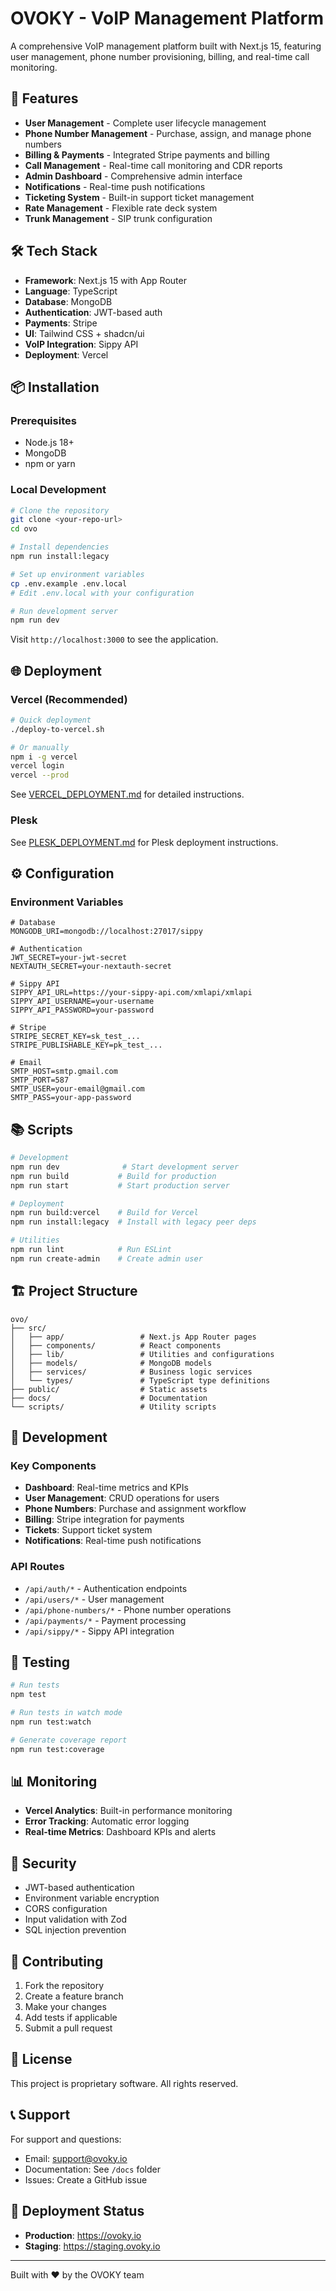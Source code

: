 # OVOKY - VoIP Management Platform

A comprehensive VoIP management platform built with Next.js 15, featuring user management, phone number provisioning, billing, and real-time call monitoring.

## 🚀 Features

- **User Management** - Complete user lifecycle management
- **Phone Number Management** - Purchase, assign, and manage phone numbers
- **Billing & Payments** - Integrated Stripe payments and billing
- **Call Management** - Real-time call monitoring and CDR reports
- **Admin Dashboard** - Comprehensive admin interface
- **Notifications** - Real-time push notifications
- **Ticketing System** - Built-in support ticket management
- **Rate Management** - Flexible rate deck system
- **Trunk Management** - SIP trunk configuration

## 🛠️ Tech Stack

- **Framework**: Next.js 15 with App Router
- **Language**: TypeScript
- **Database**: MongoDB
- **Authentication**: JWT-based auth
- **Payments**: Stripe
- **UI**: Tailwind CSS + shadcn/ui
- **VoIP Integration**: Sippy API
- **Deployment**: Vercel

## 📦 Installation

### Prerequisites
- Node.js 18+ 
- MongoDB
- npm or yarn

### Local Development

```bash
# Clone the repository
git clone <your-repo-url>
cd ovo

# Install dependencies
npm run install:legacy

# Set up environment variables
cp .env.example .env.local
# Edit .env.local with your configuration

# Run development server
npm run dev
```

Visit `http://localhost:3000` to see the application.

## 🌐 Deployment

### Vercel (Recommended)

```bash
# Quick deployment
./deploy-to-vercel.sh

# Or manually
npm i -g vercel
vercel login
vercel --prod
```

See [VERCEL_DEPLOYMENT.md](./VERCEL_DEPLOYMENT.md) for detailed instructions.

### Plesk

See [PLESK_DEPLOYMENT.md](./PLESK_DEPLOYMENT.md) for Plesk deployment instructions.

## ⚙️ Configuration

### Environment Variables

```env
# Database
MONGODB_URI=mongodb://localhost:27017/sippy

# Authentication
JWT_SECRET=your-jwt-secret
NEXTAUTH_SECRET=your-nextauth-secret

# Sippy API
SIPPY_API_URL=https://your-sippy-api.com/xmlapi/xmlapi
SIPPY_API_USERNAME=your-username
SIPPY_API_PASSWORD=your-password

# Stripe
STRIPE_SECRET_KEY=sk_test_...
STRIPE_PUBLISHABLE_KEY=pk_test_...

# Email
SMTP_HOST=smtp.gmail.com
SMTP_PORT=587
SMTP_USER=your-email@gmail.com
SMTP_PASS=your-app-password
```

## 📚 Scripts

```bash
# Development
npm run dev              # Start development server
npm run build           # Build for production
npm run start           # Start production server

# Deployment
npm run build:vercel    # Build for Vercel
npm run install:legacy  # Install with legacy peer deps

# Utilities
npm run lint            # Run ESLint
npm run create-admin    # Create admin user
```

## 🏗️ Project Structure

```
ovo/
├── src/
│   ├── app/                 # Next.js App Router pages
│   ├── components/          # React components
│   ├── lib/                 # Utilities and configurations
│   ├── models/              # MongoDB models
│   ├── services/            # Business logic services
│   └── types/               # TypeScript type definitions
├── public/                  # Static assets
├── docs/                    # Documentation
└── scripts/                 # Utility scripts
```

## 🔧 Development

### Key Components

- **Dashboard**: Real-time metrics and KPIs
- **User Management**: CRUD operations for users
- **Phone Numbers**: Purchase and assignment workflow
- **Billing**: Stripe integration for payments
- **Tickets**: Support ticket system
- **Notifications**: Real-time push notifications

### API Routes

- `/api/auth/*` - Authentication endpoints
- `/api/users/*` - User management
- `/api/phone-numbers/*` - Phone number operations
- `/api/payments/*` - Payment processing
- `/api/sippy/*` - Sippy API integration

## 🧪 Testing

```bash
# Run tests
npm test

# Run tests in watch mode
npm run test:watch

# Generate coverage report
npm run test:coverage
```

## 📊 Monitoring

- **Vercel Analytics**: Built-in performance monitoring
- **Error Tracking**: Automatic error logging
- **Real-time Metrics**: Dashboard KPIs and alerts

## 🔐 Security

- JWT-based authentication
- Environment variable encryption
- CORS configuration
- Input validation with Zod
- SQL injection prevention

## 🤝 Contributing

1. Fork the repository
2. Create a feature branch
3. Make your changes
4. Add tests if applicable
5. Submit a pull request

## 📄 License

This project is proprietary software. All rights reserved.

## 📞 Support

For support and questions:
- Email: support@ovoky.io
- Documentation: See `/docs` folder
- Issues: Create a GitHub issue

## 🚀 Deployment Status

- **Production**: https://ovoky.io
- **Staging**: https://staging.ovoky.io

---

Built with ❤️ by the OVOKY team

